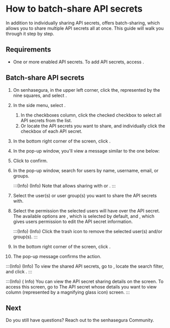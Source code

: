 # How to batch-share API secrets 

In addition to individually sharing API secrets,  offers batch-sharing, which allows you to share multiple API secrets all at once. This guide will walk you through it step by step.

## Requirements

* One or more enabled API secrets. To add API secrets, access .

## Batch-share API secrets

1. On senhasegura, in the upper left corner, click the, represented by the nine squares, and select .
2. In the side menu, select .
    1. In the checkboxes column, click the checked checkbox to select all API secrets from the list.
    2. Or locate the API secrets you want to share, and individually click the checkbox of each API secret.
3. In the bottom right corner of the screen, click .
4. In the  pop-up window, you'll view a message similar to the one below:




6. Click  to confirm.
7. In the  pop-up window, search for users by name, username, email, or groups.

    :::(Info) (Info)
    Note that  allows sharing with  or .
    :::



8. Select the user(s) or user group(s) you want to share the API secrets with.
9. Select the permission the selected users will have over the API secret. The available options are , which is selected by default, and , which gives users permission to edit the API secret information.

    :::(Info) (Info)
    Click the trash icon to remove the selected user(s) and/or  group(s).
    :::

10. In the bottom right corner of the  screen, click .
11. The pop-up message  confirms the action.


:::(Info) (Info)
To view the shared API secrets, go to , locate the  search filter, and click .
:::

:::(Info) ( Info)
You can view the API secret sharing details on the  screen. 
To access this screen, go to  The API secret whose details you want to view  column  (represented by a magnifying glass icon)  screen. 
:::




## Next

Do you still have questions? Reach out to the senhasegura Community.